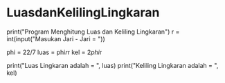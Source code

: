 # LuasdanKelilingLingkaran

print("Program Menghitung Luas dan Keliling Lingkaran")
r = int(input("Masukan Jari - Jari = "))

phi = 22/7
luas = phi*r*r
kel = 2*phi*r

print("Luas Lingkaran adalah        = ", luas)
print("Keliling Lingkaran adalah    = ", kel)

